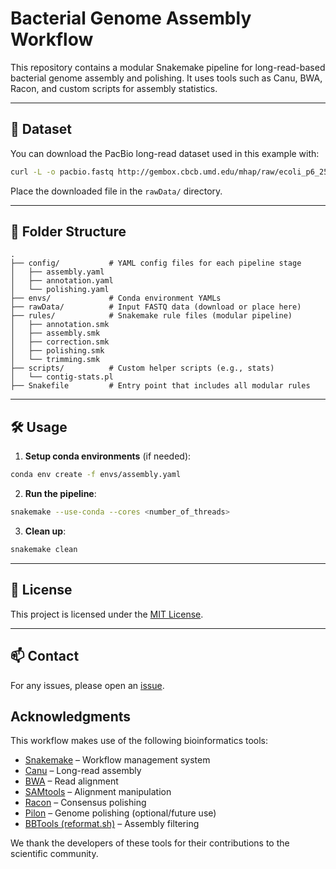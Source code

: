 # Bacterial Genome Assembly Workflow

This repository contains a modular Snakemake pipeline for long-read-based bacterial genome assembly and polishing. It uses tools such as Canu, BWA, Racon, and custom scripts for assembly statistics.

---

## 🧬 Dataset

You can download the PacBio long-read dataset used in this example with:

```bash
curl -L -o pacbio.fastq http://gembox.cbcb.umd.edu/mhap/raw/ecoli_p6_25x.filtered.fastq
```

Place the downloaded file in the `rawData/` directory.

---

## 📁 Folder Structure

```
.
├── config/           # YAML config files for each pipeline stage
│   ├── assembly.yaml
│   ├── annotation.yaml
│   └── polishing.yaml
├── envs/             # Conda environment YAMLs
├── rawData/          # Input FASTQ data (download or place here)
├── rules/            # Snakemake rule files (modular pipeline)
│   ├── annotation.smk
│   ├── assembly.smk
│   ├── correction.smk
│   ├── polishing.smk
│   └── trimming.smk
├── scripts/          # Custom helper scripts (e.g., stats)
│   └── contig-stats.pl
├── Snakefile         # Entry point that includes all modular rules
```

---

## 🛠️ Usage

1. **Setup conda environments** (if needed):

```bash
conda env create -f envs/assembly.yaml
```

2. **Run the pipeline**:

```bash
snakemake --use-conda --cores <number_of_threads>
```

3. **Clean up**:

```bash
snakemake clean
```

---

## 📝 License

This project is licensed under the [MIT License](LICENSE).

---

## 📫 Contact

For any issues, please open an [issue](https://github.com/chandan/bacterial-assembly/issues).

## Acknowledgments

This workflow makes use of the following bioinformatics tools:

- [Snakemake](https://snakemake.readthedocs.io/en/stable/) – Workflow management system
- [Canu](https://github.com/marbl/canu) – Long-read assembly
- [BWA](http://bio-bwa.sourceforge.net/) – Read alignment
- [SAMtools](http://www.htslib.org/) – Alignment manipulation
- [Racon](https://github.com/lbcb-sci/racon) – Consensus polishing
- [Pilon](https://github.com/broadinstitute/pilon) – Genome polishing (optional/future use)
- [BBTools (reformat.sh)](https://jgi.doe.gov/data-and-tools/bbtools/) – Assembly filtering

We thank the developers of these tools for their contributions to the scientific community.
